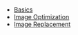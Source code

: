 # 

  - [Basics](04_mediathek/01_basics.md) 
  - [Image Optimization](04_mediathek/02_image_optimization.md) 
  - [Image Replacement](04_mediathek/03_image_replacement.md) 
